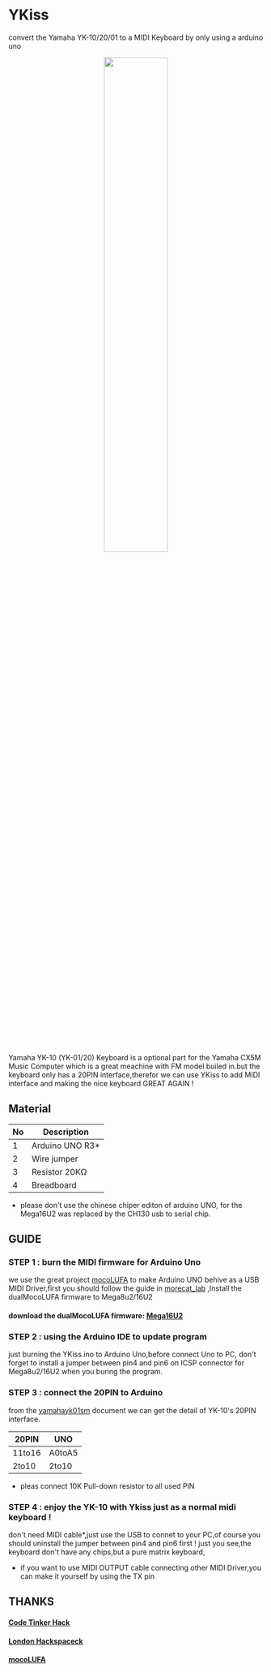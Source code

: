 # YKiss
convert the Yamaha YK-10/20/01 to a MIDI Keyboard by only using a arduino uno

<p align="center">
  <a href="https://github.com/Amehinou/YKiss/blob/master/YKiss.jpg">
    <img width=50% src="">
  </a> 
</p>
Yamaha YK-10 (YK-01/20) Keyboard is a optional part for the Yamaha CX5M Music Computer which is a great meachine with FM model builed in.but the keyboard only has a 20PIN interface,therefor we can use YKiss to add MIDI interface and making the nice keyboard GREAT AGAIN !

## Material

No | Description 
---|-----------
1 | Arduino UNO R3*
2 | Wire jumper
3 | Resistor 20KΩ 
4 | Breadboard 

 * please don't use the chinese chiper editon of arduino UNO, for the Mega16U2 was replaced by the CH130 usb to serial chip.
## GUIDE

### STEP 1 : burn the MIDI firmware for Arduino Uno
  we use the great project <a href="https://github.com/kuwatay/mocolufa">mocoLUFA</a> to make Arduino UNO behive as a USB MIDI Driver,first you should follow the guide in <a href="http://morecatlab.akiba.coocan.jp/lab/index.php/aruino/midi-firmware-for-arduino-uno-moco/?lang=en">morecat_lab</a> ,Install the dualMocoLUFA firmware to Mega8u2/16U2
  #### download the dualMocoLUFA firmware: <a href="https://github.com/Amehinou/YKiss/blob/master/YKiss/dualMoco.hex">Mega16U2</a>

### STEP 2 : using the Arduino IDE to update program
  just burning the YKiss.ino to Arduino Uno,before connect Uno to PC, don't forget to install a jumper between pin4 and pin6 on ICSP connector for Mega8u2/16U2 when you buring the program. 
  
### STEP 3 : connect the 20PIN to Arduino
  from the <a href="https://github.com/Amehinou/YKiss/blob/master/yamahayk01sm.pdf">yamahayk01sm</a> document we can get the detail of  YK-10's 20PIN interface.
  
20PIN | UNO
---|-----------
11to16 | A0toA5
2to10 | 2to10
* pleas connect 10K Pull-down resistor to all used PIN
### STEP 4 : enjoy the YK-10 with Ykiss just as a normal midi keyboard !
  don't need MIDI cable*,just use the USB to connet to your PC,of course you should uninstall the jumper between pin4 and pin6 first !
  just you see,the keyboard don't have any chips,but a pure matrix keyboard,
  
 * if you want to use MIDI OUTPUT cable connecting other MIDI Driver,you can make it yourself by using the TX pin
 
## THANKS
#### <a href="http://www.codetinkerhack.com/2012/11/how-to-turn-piano-toy-into-midi.html?m=1">Code Tinker Hack</a>
#### <a href="https://groups.google.com/forum/#!topic/london-hack-space/lhE5M1SvkMQ">London Hackspaceck</a>
#### <a href="https://github.com/kuwatay/mocolufa">mocoLUFA</a>

